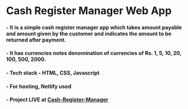 # Cash Register Manager Web App

#### - It is a simple cash register manager app which takes amount payable and amount given by the customer and indicates the amount to be returned after payment.

#### - It has currencies notes denomination of currencies of Rs. 1, 5, 10, 20, 100, 500, 2000.

#### - Tech stack - HTML, CSS, Javascript

#### - For hosting, Netlify used

#### - Project LIVE at [Cash-Register-Manager](https://digicash-register-manager.netlify.app/)
